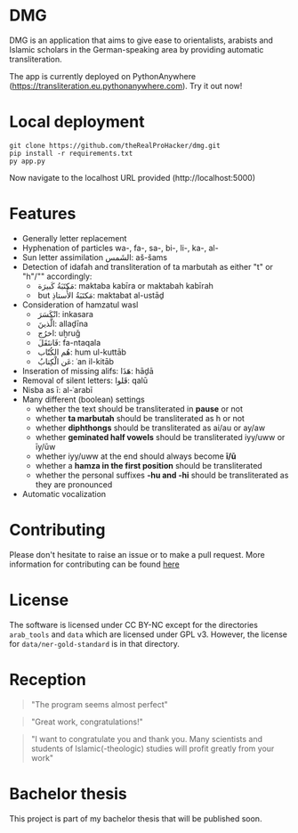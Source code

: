 # DMG

DMG is an application that aims to give ease to orientalists, arabists and Islamic scholars in the German-speaking area by providing automatic transliteration. 

The app is currently deployed on PythonAnywhere (https://transliteration.eu.pythonanywhere.com). Try it out now!

# Local deployment

```shell
git clone https://github.com/theRealProHacker/dmg.git
pip install -r requirements.txt
py app.py
```

Now navigate to the localhost URL provided (http://localhost:5000)

# Features

- Generally letter replacement
- Hyphenation of particles wa-, fa-, sa-, bi-, li-, ka-, al-
- Sun letter assimilation الشَمس: aš-šams
- Detection of idafah and transliteration of ta marbutah as either "t" or "h"/"" accordingly: 
  - &lrm; مَكتَبَةُ كَبيرَة: maktaba kabīra or maktabah kabīrah
  - &lrm; but مَكتَبَةُ الأُستاذِ: maktabat al-ustāḏ
- Consideration of hamzatul wasl
  - &lrm; انْكَسَرَ: inkasara
  - &lrm; الَّذينَ: allaḏīna
  - &lrm; اخرُج: uḫruǧ
  - &lrm; فَانتَقَلَ: fa-ntaqala
  - &lrm; هُم الكُتّاب: hum ul-kuttāb
  - &lrm; عَن الْكِتابُ: ʿan il-kitāb
- Inseration of missing alifs: هَذَا: hāḏā
- Removal of silent letters: قَلوا: qalū
- Nisba as ī: al-ʿarabī
- Many different (boolean) settings
  - whether the text should be transliterated in **pause** or not
  - whether **ta marbutah** should be transliterated as h or not
  - whether **diphthongs** should be transliterated as ai/au or ay/aw
  - whether **geminated half vowels** should be transliterated iyy/uww or īy/ūw
  - whether iyy/uww at the end should always become **ī/ū**
  - whether a **hamza in the first position** should be transliterated
  - whether the personal suffixes **-hu and -hi** should be transliterated as they are pronounced
- Automatic vocalization

# Contributing

Please don't hesitate to raise an issue or to make a pull request. More information for contributing can be found [here](CONTRIBUTING.md)

# License

The software is licensed under CC BY-NC except for the directories `arab_tools` and `data` which are licensed under GPL v3. 
However, the license for `data/ner-gold-standard` is in that directory. 

# Reception

> "The program seems almost perfect"

> "Great work, congratulations!"

> "I want to congratulate you and thank you. Many scientists and students of Islamic(-theologic) studies will profit greatly from your work"

# Bachelor thesis

This project is part of my bachelor thesis that will be published soon. 
